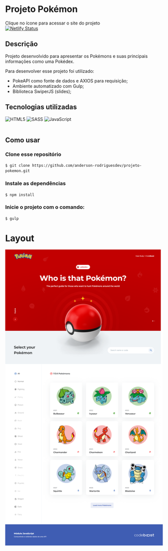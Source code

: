 
# Projeto Pokémon

Clique no ícone para acessar o site do projeto
<br>
[![Netlify Status](https://api.netlify.com/api/v1/badges/a150dda1-e177-481b-b2ea-9d6c1297eddf/deploy-status)](https://lp-pokemon-andersonrodriguesdev.netlify.app/)

## Descrição

Projeto desenvolvido para apresentar os Pokémons e suas principais informações como uma Pokédex.

Para desenvolver esse projeto foi utilizado:

- PokeAPI como fonte de dados e AXIOS para requisição;
- Ambiente automatizado com Gulp;
- Biblioteca SwiperJS (slides);

## Tecnologias utilizadas

![HTML5](https://img.shields.io/badge/html5-%23E34F26.svg?style=for-the-badge&logo=html5&logoColor=white) ![SASS](https://img.shields.io/badge/SASS-hotpink.svg?style=for-the-badge&logo=SASS&logoColor=white) ![JavaScript](https://img.shields.io/badge/javascript-%23323330.svg?style=for-the-badge&logo=javascript&logoColor=%23F7DF1E)
<br>
<br>

## Como usar

### Clone esse repositório
`$ git clone https://github.com/anderson-rodriguesdev/projeto-pokemon.git`

### Instale as dependências
`$ npm install`

### Inicie o projeto com o comando:
`$ gulp`
<br>

# Layout
<img src="./print-page.png">